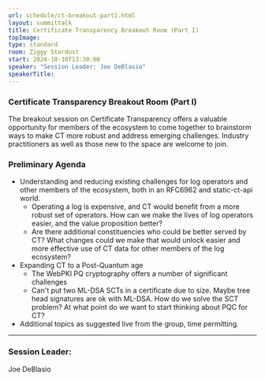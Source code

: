 ```yaml
---
url: schedule/ct-breakout-part1.html
layout: summittalk
title: Certificate Transparency Breakout Room (Part I)
topImage:
type: standard
room: Ziggy Stardust
start: 2024-10-10T13:30:00
speaker: "Session Leader: Joe DeBlasio"
speakerTitle: 
---
```


<div class="font-google font-medium">

### Certificate Transparency Breakout Room (Part I)

The breakout session on Certificate Transparency offers a valuable opportunity for members of the ecosystem to come together to brainstorm ways to make CT more robust and address emerging challenges. Industry practitioners as well as those new to the space are welcome to join. 

### Preliminary Agenda

   * Understanding and reducing existing challenges for log operators and other members of the ecosystem, both in an RFC6962 and static-ct-api world.
      * Operating a log is expensive, and CT would benefit from a more robust set of operators. How can we make the lives of log operators easier, and the value proposition better?
      * Are there additional constituencies who could be better served by CT? What changes could we make that would unlock easier and more effective use of CT data for other members of the log ecosystem?
  * Expanding CT to a Post-Quantum age
      * The WebPKI PQ cryptography offers a number of significant challenges
      * Can't put two ML-DSA SCTs in a certificate due to size. Maybe tree head signatures are ok with ML-DSA. How do we solve the SCT problem? At what point do we want to start thinking about PQC for CT?
  * Additional topics as suggested live from the group, time permitting.

---

### Session Leader:

Joe DeBlasio

</div>
